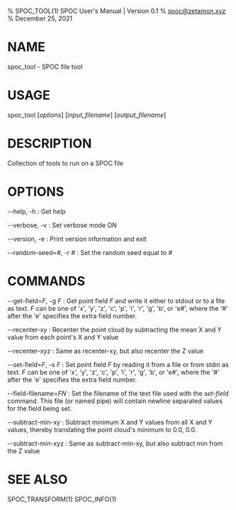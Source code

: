 % SPOC\_TOOL(1) SPOC User's Manual | Version 0.1
% spoc@zetamon.xyz
% December 25, 2021

# NAME

spoc\_tool - SPOC file tool

# USAGE

spoc\_tool [*options*] [*input_filename*] [*output_filename*]

# DESCRIPTION

Collection of tools to run on a SPOC file

# OPTIONS

\-\-help, -h
:   Get help

\-\-verbose, -v
:   Set verbose mode ON

\-\-version, -e
:   Print version information and exit

\-\-random-seed=*#*, -r *#*
:   Set the random seed equal to *#*

# COMMANDS

\-\-get-field=*F*, -g *F*
:   Get point field *F* and write it either to stdout or to a file as
    text. *F* can be one of 'x', 'y', 'z', 'c', 'p', 'i', 'r', 'g', 'b', or
    'e#', where the '#' after the 'e' specifies the extra field number.

\-\-recenter-xy
:   Recenter the point cloud by subtracting the mean X and Y value from
    each point's X and Y value

\-\-recenter-xyz
:   Same as recenter-xy, but also recenter the Z value

\-\-set-field=*F*, -s *F*
:   Set point field *F* by reading it from a file or from stdin as text.
    *F* can be one of 'x', 'y', 'z', 'c', 'p', 'i', 'r', 'g', 'b', or 'e#',
    where the '#' after the 'e' specifies the extra field number.

\-\-field-filename=*FN*
:   Set the filename of the text file used with the *set-field* command.
    This file (or named pipe) will contain newline separated values for
    the field being set.

\-\-subtract-min-xy
:   Subtract minimum X and Y values from all X and Y values, thereby
    translating the point cloud's minimum to 0.0, 0.0.

\-\-subtract-min-xyz
:   Same as subtract-min-xy, but also subtract min from the Z value

# SEE ALSO

SPOC\_TRANSFORM(1)
SPOC\_INFO(1)
